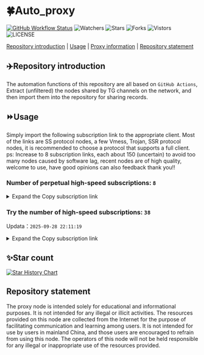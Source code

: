 # 🍀Auto_proxy
[![GitHub Workflow Status](https://img.shields.io/github/actions/workflow/status/PangTouY00/Auto_proxy/main.yml?branch=main)](https://github.com/PangTouY00/Auto_proxy/actions/workflows/main.yml?branch=main) 
![Watchers](https://img.shields.io/github/watchers/w1770946466/Auto_proxy) ![Stars](https://img.shields.io/github/stars/PangTouY00/Auto_proxy) ![Forks](https://img.shields.io/github/forks/w1770946466/Auto_proxy) ![Vistors](https://visitor-badge.laobi.icu/badge?page_id=PangTouY00.Auto_proxy) ![LICENSE](https://img.shields.io/badge/license-CC%20BY--SA%204.0-green.svg)

[Repository introduction](https://github.com/PangTouY00/Auto_proxy#Repositoryintroduction) | [Usage](https://github.com/PangTouY00/Auto_proxy#Usage) | [Proxy information](https://github.com/PangTouY00/Auto_proxy#Proxyinformation) | [Repository statement](https://github.com/PangTouY00/Auto_proxy#Repositorystatement)

## ✈️Repository introduction
The automation functions of this repository are all based on `GitHub Actions`,
Extract (unfiltered) the nodes shared by TG channels on the network, and then import them into the repository for sharing records.

## ⏩Usage
Simply import the following subscription link to the appropriate client. Most of the links are SS protocol nodes, a few Vmess, Trojan, SSR protocol nodes, it is recommended to choose a protocol that supports a full client.
ps: Increase to 8 subscription links, each about 150 (uncertain) to avoid too many nodes caused by software lag, recent nodes are of high quality, welcome to use, have good opinions can also feedback thank you!!

### Number of perpetual high-speed subscriptions: `8`

<details>
  <summary>Expand the Copy subscription link</summary>

  
- [Multiprotocol Base64 encoding](https://raw.githubusercontent.com/PangTouY00/Auto_proxy/main/Long_term_subscription1)
`https://raw.githubusercontent.com/PangTouY00/Auto_proxy/main/Long_term_subscription_num`
`Total number of merge nodes: 263`

- [Multiprotocol Base64 encoding](https://raw.githubusercontent.com/PangTouY00/Auto_proxy/main/Long_term_subscription1)
`https://raw.githubusercontent.com/PangTouY00/Auto_proxy/main/Long_term_subscription1`
`Total number of merge nodes: 33`

- [Multiprotocol Base64 encoding](https://raw.githubusercontent.com/PangTouY00/Auto_proxy/main/Long_term_subscription2)
`https://raw.githubusercontent.com/PangTouY00/Auto_proxy/main/Long_term_subscription2`
`Total number of merge nodes: 33`

- [Multiprotocol Base64 encoding](https://raw.githubusercontent.com/PangTouY00/Auto_proxy/main/Long_term_subscription3)
`https://raw.githubusercontent.com/PangTouY00/Auto_proxy/main/Long_term_subscription3`
`Total number of merge nodes: 33`

- [Multiprotocol Base64 encoding](https://raw.githubusercontent.com/PangTouY00/Auto_proxy/main/Long_term_subscription4)
`https://raw.githubusercontent.com/PangTouY00/Auto_proxy/main/Long_term_subscription4`
`Total number of merge nodes: 33`

- [Multiprotocol Base64 encoding](https://raw.githubusercontent.comPangTouY00/Auto_proxy/main/Long_term_subscription5)
`https://raw.githubusercontent.com/PangTouY00/Auto_proxy/main/Long_term_subscription5`
`Total number of merge nodes: 33`

- [Multiprotocol Base64 encoding](https://raw.githubusercontent.com/PangTouY00/Auto_proxy/main/Long_term_subscription6)
`https://raw.githubusercontent.com/PangTouY00/Auto_proxy/main/Long_term_subscription6`
`Total number of merge nodes: 33`

- [Multiprotocol Base64 encoding](https://raw.githubusercontent.com/PangTouY00/Auto_proxy/main/Long_term_subscription7)
`https://raw.githubusercontent.com/PangTouY00/Auto_proxy/main/Long_term_subscription7`
`Total number of merge nodes: 33`

- [Multiprotocol Base64 encoding](https://raw.githubusercontent.com/PangTouY00/Auto_proxy/main/Long_term_subscription8)
`https://raw.githubusercontent.com/PangTouY00/Auto_proxy/main/Long_term_subscription8`
`Total number of merge nodes: 32`

- [Clash subscription](https://raw.githubusercontent.com/PangTouY00/Auto_proxy/main/Long_term_subscription2.yaml)
`https://raw.githubusercontent.com/PangTouY00/Auto_proxy/main/Long_term_subscription1.yaml`


- [Clash subscription](https://raw.githubusercontent.com/PangTouY00/Auto_proxy/main/Long_term_subscription2.yaml)
`https://raw.githubusercontent.com/PangTouY00/Auto_proxy/main/Long_term_subscription2.yaml`


- [Clash subscription](https://raw.githubusercontent.com/PangTouY00/Auto_proxy/main/Long_term_subscription3.yaml)
`https://raw.githubusercontent.com/PangTouY00/Auto_proxy/main/Long_term_subscription3.yaml`
  
</details>

### Try the number of high-speed subscriptions: `38`
Updata：`2025-09-28 22:11:19`


<details>
  <summary>Expand the Copy subscription link</summary>  




























































































































































































































































































































































































































































































































































































































































































































































































































































































































































































































































































































































































































































































































































































































































































































































































































































































































































































































































































































































































































































































































































































































































































































































































































































































































































































































































































































































































































































































































































































































































































































































































































































































































































































































































































































































































































































































































































































































































































































































































































































































































































































































































































































































































































































































































































































































































































































































































































































































































































































































































































































































































































































































































































































































































































































































































































































































































































































































































































































































































































































































































































































































































































































































































































































































































































































































































































































































































































































































































































































































































































































































































































































































































































































































































































































































































































































































































































































































































































































































































































































































































































































































































































































































































































































































































































































































































































































































































































































































































































































































































































































































































































































































































































































































































































































































































































































































































































































































































































































































































































































































































































































































































































































































































































































































































































































































































































































































































































































































































































































































































































































































































































































































































































































































































































































































































































































































































































































































































































































































































































































































































































































































































































































































































































































































































































































































































































































































































































































































































































































































































































































































































































































































































































































































































































































































































































































































































































































































































































































































































































































































































































































































































































































































































































































































































































































































































































































































































































































































































































































































































































































































































































































































































































































































































































































































































































































































































































































































































































































































































































































































































































































































































































































































































































































































































































































































































































































































































































































































































































































































































































































































































































































































































































































































































































































































































































































































































































































































































































































































































































































































































































































































































































































































































































































































































































































































































































































































































































































































































































































































































































































































































































































































































































































































































































































































































































































































































































































































































































































































































































































































































































































































































































































































































































































































































































































































































































































































































































































































































































































































































































































































































































































































































































































































































































































































































































































































































































































































































































































































































































































































































































































































































































































































































































































































































































































































































































































































































































































































































































































































































































































































































































































































































































































































































































































































































































































































































































































































































































































































































































































































































































































































































































































































































































































































































































































































































































>Trial subscription：
`https://v2s.ip-ddns.com/api/v1/client/subscribe?token=92ab6f729d289f9b907d46f344200609`




>Trial subscription：
`https://ld88.nxxbbf.com/api/v1/client/subscribe?token=85ccbea267e754dddb4dd695d6decdd1`




>Trial subscription：
`https://ldldo.top/api/v1/client/subscribe?token=6acaaf78186f32ca9a4836e6326b04ec`




>Trial subscription：
`https://kingfisher.top/api/v1/client/subscribe?token=f008d86916f2da6c73fa8e75992ea233`




>Trial subscription：
`https://ylccloud.top/api/v1/client/subscribe?token=e69c38851d075cd24a45570b83c69ce2`




>Trial subscription：
`https://xiaoby.com/api/v1/client/subscribe?token=34964d7ed86a541875d7efa4269a17c5`




>Trial subscription：
`https://ldld.whtjdasha.com/api/v1/client/subscribe?token=649427b4d92bc2943669c3e413eb6606`




>Trial subscription：
`https://mugagw.leidwxzcw.xyz/api/v1/client/subscribe?token=d5dbd747f128ac7a24a745fb7ff52222`




>Trial subscription：
`https://gw-tokwyrfy9u.1010520.click/api/v1/client/subscribe?token=6ff79dc0eeed420673d13556723822f5`




>Trial subscription：
`https://a.guojiajia.filegear-sg.me/api/v1/client/subscribe?token=94aad906c7e6bff776df899f7276e3bf`




>Trial subscription：
`https://fs.v2rayse.com/share/20250928/fpzuhksv3o.txt`




>Trial subscription：
`https://gw-wzpalhftjc.1010520.click/api/v1/client/subscribe?token=d95dc21f47ab60d53cb835dc077a6acb`




>Trial subscription：
`http://107.173.31.17/api/v1/client/subscribe?token=179614cafa052b76ba78bc3d0cb839e9`




>Trial subscription：
`https://cn.newbee.cyou/api/v1/client/subscribe?token=6f2745b614b92ae4f22a16e911f359d0`




>Trial subscription：
`https://gods1.dashicn.buzz/api/v1/client/subscribe?token=017756fd61776b50c85180291f117d20`




>Trial subscription：
`https://yywhale.com/api/v1/client/subscribe?token=f6ce782ad8024492e29975180a7ecbda`




>Trial subscription：
`https://gods3.dashicn.buzz/api/v1/client/subscribe?token=122fc8c8f8abf9933b4001a2ab06f5c3`




>Trial subscription：
`https://guanwang.1010520.click/api/v1/client/subscribe?token=7bbedba3cd9fec24369748534e50a2ab`




>Trial subscription：
`https://gw-zubknq2tly.1010520.click/api/v1/client/subscribe?token=e2a1dc434fcc7ffcda96ffb99b98abbc`




>Trial subscription：
`https://go.yueyun.de/api/v1/client/subscribe?token=3e03c67b1cf3017789673691d9e3ee20`




>Trial subscription：
`https://nekocloud.xx.kg/api/v1/client/subscribe?token=8987190e4a811a70609032d5bddf23e6`




>Trial subscription：
`https://dashuai.us/api/v1/client/subscribe?token=749d9206ff902565895a32b378058ee0`




>Trial subscription：
`https://nekocloud.qzz.io/api/v1/client/subscribe?token=cdaa96ca9549d5c7a7f332a80581f7ad`




>Trial subscription：
`https://dl.vfkum.website/api/v1/client/subscribe?token=232e3fa8762c817f949f55e929d5ea94`




>Trial subscription：
`https://multiserver.multiserveradelshoop.com/api/v1/client/subscribe?token=3f18b765122f0c665933e6bed788557a`




>Trial subscription：
`https://www.eeevpn.com/api/v1/client/subscribe?token=81a96b5dc79a160e4f0ce437813a2865`




>Trial subscription：
`https://xiaohuolongjc.top/api/v1/client/subscribe?token=d93497f1f7e2c43a3bc80016e6111f4c`




>Trial subscription：
`https://qingyun.zybs.eu.org/api/v1/client/subscribe?token=98fedaa5b5987f986d807c1265ee4990`




>Trial subscription：
`https://asdaw.leidwxzcw.xyz/api/v1/client/subscribe?token=e9b9bb28b2dbebee9c2b805a811b2e4b`




>Trial subscription：
`https://linlujs.cloud/api/v1/client/subscribe?token=6d5ba4607dd0ba1385519203f6c5b076`




>Trial subscription：
`https://www.camael.top/api/v1/client/subscribe?token=b6f3e856bdd1ea46b8f2a4ade7d5fa1e`




>Trial subscription：
`https://newbee.cyou/api/v1/client/subscribe?token=a0fda3d67ce05c88851770541bc390ba`




>Trial subscription：
`https://www.huojian2.xyz/api/v1/client/subscribe?token=411c913c2a245b8f8521c6c7c6587cd0`




>Trial subscription：
`https://wdawd.ldldfwq.top/api/v1/client/subscribe?token=61bdee603e9ba67e8abb4f5d266cec8d`




>Trial subscription：
`https://gw-8gdesscrja.1010520.click/api/v1/client/subscribe?token=12455dbfe378496fbcab1ad2d8a42a20`




>Trial subscription：
`https://sy-4dskhb.fj520.click/api/v1/client/subscribe?token=cd9b6235ebd4ad7c886b59fe02d06b02`




>Trial subscription：
`https://sufujia.top/api/v1/client/subscribe?token=f9b5c7ab7d877d3b8ddc0487c25b1b5d`




>Trial subscription：
`https://gods2.dashicn.buzz/api/v1/client/subscribe?token=0756260ee05b50be2c6784948b46de4b`



</details>

## ✨Star count
[![Star History Chart](https://api.star-history.com/svg?repos=PangTouY00/Auto_proxy&type=Date)](https://star-history.com/#w1770946466/Auto_proxy&Date)



## Repository statement
The proxy node is intended solely for educational and informational purposes. It is not intended for any illegal or illicit activities. The resources provided on this node are collected from the Internet for the purpose of facilitating communication and learning among users. It is not intended for use by users in mainland China, and those users are encouraged to refrain from using this node. The operators of this node will not be held responsible for any illegal or inappropriate use of the resources provided.
